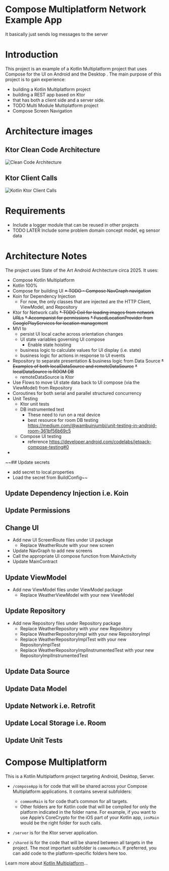 # Compose Multiplatform Network Example App
It basically just sends log messages to the server

# Introduction

This project is an example of a Kotlin Multiplatform project that uses Compose for the UI on Android and the Desktop  .
The main purpose of this project is to gain experience:
* building a Kotlin Multiplatform project
* building a REST app based on Ktor
* that has both a client side and a server side.
* TODO Multi Module Multiplatform project
* Compose Screen Navigation

# Architecture images

## Ktor Clean Code Architecture

![Clean Code Architecture](images/ktor_clean_code_architecture.png)

## Ktor Client Calls

![Kotlin Ktor Client Calls](images/ktor_client_calls.png)

# Requirements
* Include a logger module that can be reused in other projects
* TODO LATER Include some problem domain concept model, eg sensor data

# Architecture Notes
The project uses State of the Art Android Architecture circa 2025. It uses:
* Compose Kotlin Multiplatform
* Kotlin 100%
* Compose for building UI
~~* TODO - Compose NavGraph navigation~~
* Koin for Dependency Injection
  * For now, the only classes that are injected are the HTTP Client, ViewModel, and Repository
* Ktor for Network calls
~~* TODO Coil for loading images from network URLs~~
~~* Accompanist for permissions~~
~~* FusedLocationProvider from GooglePlayServices for location management~~
* MVI to
  * persist UI local cache across orientation changes
  * UI state variables governing UI compose
    * Enable state hoisting
  * business logic to calculate values for UI display (i.e. state)
  * business logic for actions in response to UI events
* Repository to separate presentation & business logic from Data Source
  ~~* Examples of both localDataSource and remoteDataSource~~
  ~~* localDataSource is ROOM DB~~
  * remoteDataSource is Ktor
* Use Flows to move UI state data back to UI compose (via the ViewModel) from Repository
* Coroutines for both serial and parallel structured concurrency
* Unit Testing
  * Ktor unit tests
  * DB instrumented test
    * These need to run on a real device
    * best resource for room DB testing https://medium.com/@wambuinjumbi/unit-testing-in-android-room-361bf56b69c5
  * Compose UI testing
    * reference https://developer.android.com/codelabs/jetpack-compose-testing#0
*

~~## Update secrets
* add secret to local.properties
* Load the secret from BuildConfig~~

## Update Dependency Injection i.e. Koin

## Update Permissions

## Change UI
* Add new UI ScreenRoute files under UI package
  * Replace WeatherRoute with your new screen
* Update NavGraph to add new screens
* Call the appropriate UI compose function from MainActivity
* Update MainContract

## Update ViewModel
* Add new ViewModel files under ViewModel package
  * Replace WeatherViewModel with your new ViewModel

## Update Repository

* Add new Repository files under Repository package
  * Replace WeatherRepository with your new Repository
  * Replace WeatherRepositoryImpl with your new RepositoryImpl
  * Replace WeatherRepositoryImplTest with your new RepositoryImplTest
  * Replace WeatherRepositoryImplInstrumentedTest with your new RepositoryImplInstrumentedTest

## Update Data Source

## Update Data Model

## Update Network i.e. Retrofit

## Update Local Storage i.e. Room

## Update Unit Tests


# Compose Multiplatform
This is a Kotlin Multiplatform project targeting Android, Desktop, Server.

* `/composeApp` is for code that will be shared across your Compose Multiplatform applications.
  It contains several subfolders:
  - `commonMain` is for code that’s common for all targets.
  - Other folders are for Kotlin code that will be compiled for only the platform indicated in the folder name.
    For example, if you want to use Apple’s CoreCrypto for the iOS part of your Kotlin app,
    `iosMain` would be the right folder for such calls.

* `/server` is for the Ktor server application.

* `/shared` is for the code that will be shared between all targets in the project.
  The most important subfolder is `commonMain`. If preferred, you can add code to the platform-specific folders here too.


Learn more about [Kotlin Multiplatform](https://www.jetbrains.com/help/kotlin-multiplatform-dev/get-started.html)…
